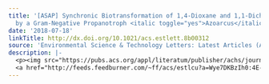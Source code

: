 ```yaml
---
title: '[ASAP] Synchronic Biotransformation of 1,4-Dioxane and 1,1-Dichloroethylene
  by a Gram-Negative Propanotroph <italic toggle="yes">Azoarcus</italic> sp. DD4'
date: '2018-07-18'
linkTitle: http://dx.doi.org/10.1021/acs.estlett.8b00312
source: 'Environmental Science & Technology Letters: Latest Articles (ACS Publications)'
description: |-
  <p><img src="https://pubs.acs.org/appl/literatum/publisher/achs/journals/content/estlcu/0/estlcu.ahead-of-print/acs.estlett.8b00312/20180718/images/medium/ez-2018-00312e_0004.gif" alt="TOC Graphic"/></p><div><cite>Environmental Science & Technology Letters</cite></div><div>DOI: 10.1021/acs.estlett.8b00312</div><div class="feedflare">
  <a href="http://feeds.feedburner.com/~ff/acs/estlcu?a=Wye7DKBzIh0:4E--vs5sOwI:yIl2AUoC8zA"><img src="http://feeds.feedburner.com/~ff/acs/estlcu?d=yIl2AUoC8zA" borde
---
```

